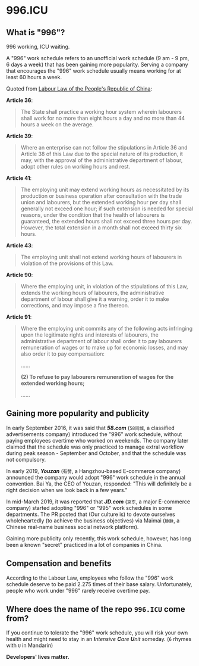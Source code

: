 996.ICU
===

## What is "996"?
996 working, ICU waiting.

A "996" work schedule refers to an unofficial work schedule (9 am - 9 pm, 6 days a week) that has been gaining more popularity. 
Serving a company that encourages the "996" work schedule usually means working for at least 60 hours a week.

Quoted from [Labour Law of the People's Republic of China](http://english.gov.cn/archive/laws_regulations/2014/08/23/content_281474983042473.htm):

**Article 36**:  
> The State shall practice a working hour system wherein labourers shall work for no more than eight hours a day and no more than 44 hours a week on the average.  

**Article 39**:  
> Where an enterprise can not follow the stipulations in Article 36 and Article 38 of this Law due to the special nature of its production, it may, with the approval of the administrative department of labour, adopt other rules on working hours and rest.  

**Article 41**:  
> The employing unit may extend working hours as necessitated by its production or business operation after consultation with the trade union and labourers, but the extended working hour per day shall generally not exceed one hour; if such extension is needed for special reasons, under the condition that the health of labourers is guaranteed, the extended hours shall not exceed three hours per day. However, the total extension in a month shall not exceed thirty six hours.  

**Article 43**:  
> The employing unit shall not extend working hours of labourers in violation of the provisions of this Law.

**Article 90**:  
> Where the employing unit, in violation of the stipulations of this Law, extends the working hours of labourers, the administrative department of labour shall give it a warning, order it to make corrections, and may impose a fine thereon.  

**Article 91**:  
> Where the employing unit commits any of the following acts infringing upon the legitimate rights and interests of labourers, the administrative department of labour shall order it to pay labourers remuneration of wages or to make up for economic losses, and may also order it to pay compensation:
>
> ……
>
> __(2) To refuse to pay labourers remuneration of wages for the extended working hours;__
>
> ……


## Gaining more popularity and publicity

In early September 2016, it was said that __*58.com*__ (`58同城`, a classified advertisements company) introduced the "996" work schedule, without paying employees overtime who worked on weekends. The company later claimed that the schedule was only practiced to manage extral workflow during peak season - September and October, and that the schedule was not compulsory.  

In early 2019, __*Youzan*__ (`有赞`, a Hangzhou-based E-commerce company) announced the company would adopt "996" work schedule in the annual convention. Bai Ya, the CEO of Youzan, responded: "This will definitely be a right decision when we look back in a few years."  

In mid-March 2019, it was reported that __*JD.com*__ (`京东`, a major E-commerce company) started adopting "996" or "995" work schedules in some departments. The PR posted that (Our culture is) to devote ourselves wholeheartedly (to achieve the business objectives) via Maimai (`脉脉`, a Chinese real-name business social network platform).

Gaining more publicity only recently, this work schedule, however, has long been a known "secret" practiced in a lot of companies in China.
## Compensation and benefits

According to the Labour Law, employees who follow the "996" work schedule deserve to be paid 2.275 times of their base salary. Unfortunately, people who work under "996" rarely receive overtime pay.

## Where does the name of the repo `996.ICU` come from?

If you continue to tolerate the "996" work schedule, you will risk your own health and might need to stay in an _**I**ntensive **C**are **U**nit_ someday. (`6` rhymes with `U` in Mandarin)

__Developers' lives matter.__

